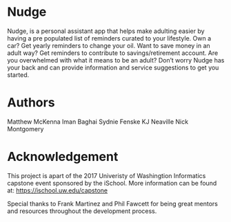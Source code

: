 # Nudge
Nudge, is a personal assistant app that helps make adulting easier by having a pre populated list of reminders curated to your lifestyle. Own a car? Get yearly reminders to change your oil. Want to save money in an adult way? Get reminders to contribute to savings/retirement account. Are you overwhelmed with what it means to be an adult? Don’t worry Nudge has your back and can provide information and service suggestions to get you started.

# Authors
Matthew McKenna
Iman Baghai
Sydnie Fenske
KJ Neaville
Nick Montgomery





# Acknowledgement
This project is apart of the 2017 Univeristy of Washingtion Informatics capstone event sponsored by the iSchool. More information can be found at: https://ischool.uw.edu/capstone

Special thanks to Frank Martinez and Phil Fawcett for being great mentors and resources throughout the development process.
